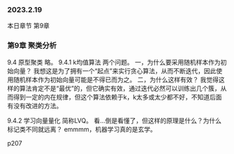 ### 2023.2.19
本日章节 第9章

### 第9章 聚类分析
9.4 原型聚类
略。
9.4.1 k均值算法
两个问题。
一，为什么要采用随机样本作为初始向量？
我想这是为了拥有一个“起点”来实行贪心算法，从而不断迭代，因此使用随机样本作为初始向量可能是不得已而为之。
二，为什么这样有效？
我觉得这样的算法肯定不是“最优”的，但它确实有效，通过迭代必然可以训练出几个簇，从而得到一定的内在规律，但这个算法依赖于k，k太多或太少都不好，不知道后面有没有改进的方法。

9.4.2 学习向量量化
简称LVQ。
看…倒是看懂了，但这样的原理是什么？为什么标记类不同就远离？
emmmm，机器学习真的是玄学。

p207
